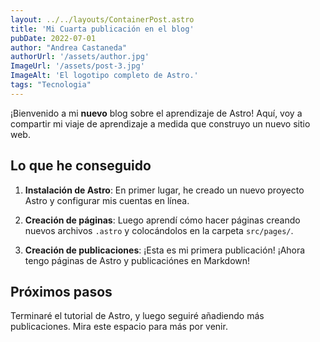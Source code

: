 ```yaml
---
layout: ../../layouts/ContainerPost.astro
title: 'Mi Cuarta publicación en el blog'
pubDate: 2022-07-01
author: "Andrea Castaneda"
authorUrl: '/assets/author.jpg'
ImageUrl: '/assets/post-3.jpg'
ImageAlt: 'El logotipo completo de Astro.'
tags: "Tecnologia"
---
```


¡Bienvenido a mi **nuevo** blog sobre el aprendizaje de Astro! Aquí, voy a compartir mi viaje de aprendizaje a medida que construyo un nuevo sitio web.

## Lo que he conseguido

1. **Instalación de Astro**: En primer lugar, he creado un nuevo proyecto Astro y configurar mis cuentas en línea.

2. **Creación de páginas**: Luego aprendí cómo hacer páginas creando nuevos archivos `.astro` y colocándolos en la carpeta `src/pages/`.

3. **Creación de publicaciones**: ¡Esta es mi primera publicación! ¡Ahora tengo páginas de Astro y publicaciónes en Markdown!

## Próximos pasos

Terminaré el tutorial de Astro, y luego seguiré añadiendo más publicaciones. Mira este espacio para más por venir.